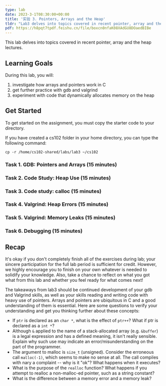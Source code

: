 ```yaml
---
type: lab
date: 2023-3-1T08:30:00+00:00
title: '实验 3. Pointers, Arrays and the Heap'
tldr: "Lab3 delves into topics covered in recent pointer, array and the heap lectures."
pdf: https://h8pqt7tpdf.feishu.cn/file/boxcn0nfaK08XAdGU8DOaedBIBe
---
```


This lab delves into topics covered in recent pointer, array and the heap lectures.

## Learning Goals

During this lab, you will:

1. investigate how arrays and pointers work in C
2. get further practice with gdb and valgrind
3. experiment with code that dynamically allocates memory on the heap

## Get Started

To get started on the assignment, you must copy the starter code to your directory.

If you have created a cs102 folder in your home directory, you can type the following command:

```
cp -r /home/cs102-shared/labs/lab3 ~/cs102
```

### Task 1. GDB: Pointers and Arrays (15 minutes)

### Task 2. Code Study: Heap Use (15 minutes)

### Task 3. Code study: calloc (15 minutes)

### Task 4. Valgrind: Heap Errors (15 minutes)

### Task 5. Valgrind: Memory Leaks (15 minutes)

### Task 6. Debugging (15 minutes)

## Recap

It's okay if you don't completely finish all of the exercises during lab; your sincere participation for the full lab period is sufficient for credit. However, we highly encourage you to finish on your own whatever is needed to solidify your knowledge. Also, take a chance to reflect on what you got what from this lab and whether you feel ready for what comes next!

The takeaways from lab3 should be continued development of your gdb and Valgrind skills, as well as your skills reading and writing code with heavy use of pointers. Arrays and pointers are ubiquitous in C and a good understanding of them is essential. Here are some questions to verify your understanding and get you thinking further about these concepts:

- If `ptr` is declared as an `char *`, what is the effect of `ptr++`? What if ptr is declared as a `int *`?
- Although `&` applied to the name of a stack-allocated array (e.g. `&buffer`) is a legal expression and has a defined meaning, it isn't really sensible. Explain why such use may indicate an error/misunderstanding on the part of the programmer.
- The argument to malloc is `size_t` (unsigned). Consider the erroneous call `malloc(-1)`, which seems to make no sense at all. The call compiles with nary a complaint -- why is it "ok"? What happens when it executes?
- What is the purpose of the `realloc` function? What happens if you attempt to realloc a non-malloc-ed pointer, such as a string constant?
- What is the difference between a memory error and a memory leak?
